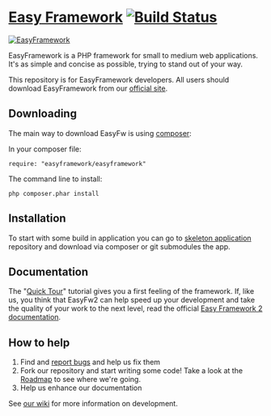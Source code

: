 [Easy Framework](http://www.easyframework.net) [![Build Status](https://secure.travis-ci.org/LellysInformatica/EasyFramework.png?branch=2.0)](http://travis-ci.org/LellysInformatica/EasyFramework)
=======

[![EasyFramework](http://easyframework.net/images/logo.png)](http://www.easyframework.net)

EasyFramework is a PHP framework for small to medium web applications. It's as simple and concise as possible, trying to stand out of your way.

This repository is for EasyFramework developers. All users should download EasyFramework from our [official site][1].

Downloading
---------
The main way to download EasyFw is using [composer](http://getcomposer.org):

In your composer file:

    require: "easyframework/easyframework"

The command line to install:

    php composer.phar install

Installation
---------
To start with some build in application you can go to [skeleton application](https://github.com/LellysInformatica/easyskeleton) repository and download via composer or git submodules the app.

Documentation
---------
The "[Quick Tour][2]" tutorial gives you a first feeling of the framework. If,
like us, you think that EasyFw2 can help speed up your development and take
the quality of your work to the next level, read the official
[Easy Framework 2 documentation][3].

How to help
---------
1. Find and [report bugs](https://github.com/LellysInformatica/EasyFramework/issues) and help us fix them
2. Fork our repository and start writing some code! Take a look at the [Roadmap](https://github.com/LellysInformatica/EasyFramework/wiki/Roadmap) to see where we're going.
3. Help us enhance our documentation

See [our wiki](https://github.com/LellysInformatica/EasyFramework/wiki/) for more information on development.

[1]: http://www.easyframework.net
[2]: http://easyframework.net/2.x/docs.pdf
[3]: http://easyframework.net/2.x/api/

